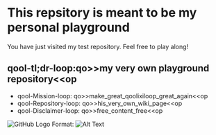 # This repsitory is meant to be my personal playground
You have just visited my test repository. 
Feel free to play along!

## qool-tl;dr-loop:qo>>my very own playground repository<<op
* qool-Mission-loop: qo>>make_great_qoolixiloop_great_again<<op
* qool-Repository-loop: qo>>his_very_own_wiki_page<<op
* qool-Disclaimer-loop: qo>>free_content_free<<op
 

![GitHub Logo](/images/logo.png)
Format: ![Alt Text](url)

